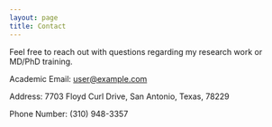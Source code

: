 ```yaml
---
layout: page
title: Contact
---
```


Feel free to reach out with questions regarding my research work or MD/PhD training. 

Academic Email: [user@example.com](mailto:user@example.com)

Address: 7703 Floyd Curl Drive, San Antonio, Texas, 78229

Phone Number: (310) 948-3357
